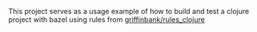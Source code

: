 This project serves as a usage example of how to build and test a clojure project with bazel using rules from [griffinbank/rules_clojure](https://github.com/griffinbank/rules_clojure)
